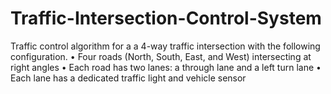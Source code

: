 # Traffic-Intersection-Control-System
Traffic control algorithm for a a 4-way traffic intersection with the following configuration. • Four roads (North, South, East, and West) intersecting at right angles • Each road has two lanes: a through lane and a left turn lane • Each lane has a dedicated traffic light and vehicle sensor
